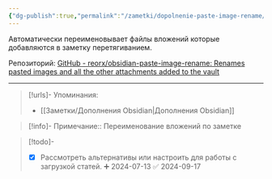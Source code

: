 ```yaml
---
{"dg-publish":true,"permalink":"/zametki/dopolnenie-paste-image-rename/","created":"2024-07-13 14:50","updated":"2024-09-23T22:43:12+03:00"}
---
```


Автоматически переименовывает файлы вложений которые добавляются в заметку перетягиванием.

Репозиторий: [GitHub - reorx/obsidian-paste-image-rename: Renames pasted images and all the other attachments added to the vault](https://github.com/reorx/obsidian-paste-image-rename)

---
> [!urls]- Упоминания:
> - [[Заметки/Дополнения Obsidian\|Дополнения Obsidian]]

> [!info]-
> Примечание:: Переименование вложений по заметке

> [!todo]-
> - [x] Рассмотреть альтернативы или настроить для работы с загрузкой статей. ➕ 2024-07-13 ✅ 2024-09-17